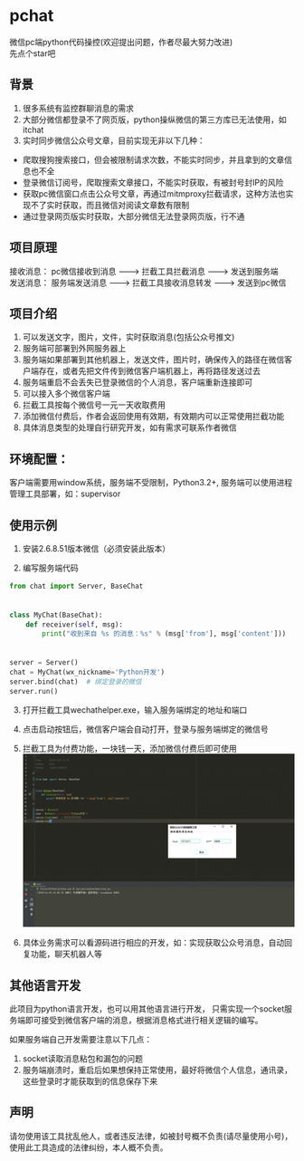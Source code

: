 # pchat
微信pc端python代码操控(欢迎提出问题，作者尽最大努力改进)  
先点个star吧
## 背景
1. 很多系统有监控群聊消息的需求
2. 大部分微信都登录不了网页版，python操纵微信的第三方库已无法使用，如itchat
3. 实时同步微信公众号文章，目前实现无非以下几种：
* 爬取搜狗搜索接口，但会被限制请求次数，不能实时同步，并且拿到的文章信息也不全
* 登录微信订阅号，爬取搜索文章接口，不能实时获取，有被封号封IP的风险
* 获取pc微信窗口点击公众号文章，再通过mitmproxy拦截请求，这种方法也实现不了实时获取，而且微信对阅读文章数有限制
* 通过登录网页版实时获取，大部分微信无法登录网页版，行不通

## 项目原理
接收消息： pc微信接收到消息 ---> 拦截工具拦截消息 ---> 发送到服务端  
发送消息： 服务端发送消息 ---> 拦截工具接收消息转发 ---> 发送到pc微信

## 项目介绍
1. 可以发送文字，图片，文件，实时获取消息(包括公众号推文)
2. 服务端可部署到外网服务器上
3. 服务端如果部署到其他机器上，发送文件，图片时，确保传入的路径在微信客户端存在，或者先把文件传到微信客户端机器上，再将路径发送过去
4. 服务端重启不会丢失已登录微信的个人消息，客户端重新连接即可
5. 可以接入多个微信客户端
6. 拦截工具按每个微信号一元一天收取费用
7. 添加微信付费后，作者会返回使用有效期，有效期内可以正常使用拦截功能
6. 具体消息类型的处理自行研究开发，如有需求可联系作者微信

## 环境配置：
客户端需要用window系统，服务端不受限制，Python3.2+, 服务端可以使用进程管理工具部署，如：supervisor

## 使用示例
1. 安装2.6.8.51版本微信（必须安装此版本）

2. 编写服务端代码
```python
from chat import Server, BaseChat


class MyChat(BaseChat):
    def receiver(self, msg):
        print("收到来自 %s 的消息：%s" % (msg['from'], msg['content']))


server = Server()
chat = MyChat(wx_nickname='Python开发')
server.bind(chat)  # 绑定登录的微信
server.run()
```

3. 打开拦截工具wechathelper.exe，输入服务端绑定的地址和端口

4. 点击启动按钮后，微信客户端会自动打开，登录与服务端绑定的微信号

5. 拦截工具为付费功能，一块钱一天，添加微信付费后即可使用
![](https://github.com/huihuilo/pchat/blob/main/tools/tutorial.gif)
6. 具体业务需求可以看源码进行相应的开发，如：实现获取公众号消息，自动回复功能，聊天机器人等

## 其他语言开发
此项目为python语言开发，也可以用其他语言进行开发，
只需实现一个socket服务端即可接受到微信客户端的消息，根据消息格式进行相关逻辑的编写。  

如果服务端自己开发需要注意以下几点：
1. socket读取消息粘包和漏包的问题
2. 服务端崩溃时，重启后如果想保持正常使用，最好将微信个人信息，通讯录，这些登录时才能获取到的信息保存下来

## 声明
请勿使用该工具扰乱他人，或者违反法律，如被封号概不负责(请尽量使用小号)，使用此工具造成的法律纠纷，本人概不负责。  
